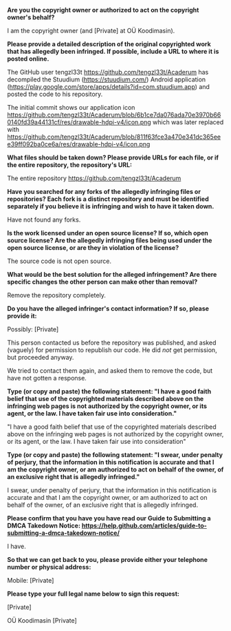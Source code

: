**Are you the copyright owner or authorized to act on the copyright owner's behalf?**

I am the copyright owner (and [Private] at OÜ Koodimasin).

**Please provide a detailed description of the original copyrighted work that has allegedly been infringed. If possible, include a URL to where it is posted online.**

The GitHub user tengzl33t https://github.com/tengzl33t/Acaderum has decompiled the Stuudium (https://stuudium.com/) Android application (https://play.google.com/store/apps/details?id=com.stuudium.app) and posted the code to his repository.

The initial commit shows our application icon https://github.com/tengzl33t/Acaderum/blob/6b1ce7da076ada70e3970b660140fd39a44131cf/res/drawable-hdpi-v4/icon.png which was later replaced with https://github.com/tengzl33t/Acaderum/blob/811f63fce3a470e341dc365eee39ff092ba0ce6a/res/drawable-hdpi-v4/icon.png

**What files should be taken down? Please provide URLs for each file, or if the entire repository, the repository's URL:**

The entire repository https://github.com/tengzl33t/Acaderum

**Have you searched for any forks of the allegedly infringing files or repositories? Each fork is a distinct repository and must be identified separately if you believe it is infringing and wish to have it taken down.**

Have not found any forks.

**Is the work licensed under an open source license? If so, which open source license? Are the allegedly infringing files being used under the open source license, or are they in violation of the license?**

The source code is not open source.

**What would be the best solution for the alleged infringement? Are there specific changes the other person can make other than removal?**

Remove the repository completely.

**Do you have the alleged infringer's contact information? If so, please provide it:**

Possibly: [Private]

This person contacted us before the repository was published, and asked (vaguely) for permission to republish our code. He did *not* get permission, but proceeded anyway.

We tried to contact them again, and asked them to remove the code, but have not gotten a response.

**Type (or copy and paste) the following statement: "I have a good faith belief that use of the copyrighted materials described above on the infringing web pages is not authorized by the copyright owner, or its agent, or the law. I have taken fair use into consideration."**

"I have a good faith belief that use of the copyrighted materials described above on the infringing web pages is not authorized by the copyright owner, or its agent, or the law. I have taken fair use into consideration"

**Type (or copy and paste) the following statement: "I swear, under penalty of perjury, that the information in this notification is accurate and that I am the copyright owner, or am authorized to act on behalf of the owner, of an exclusive right that is allegedly infringed."**

I swear, under penalty of perjury, that the information in this notification is accurate and that I am the copyright owner, or am authorized to act on behalf of the owner, of an exclusive right that is allegedly infringed.

**Please confirm that you have you have read our Guide to Submitting a DMCA Takedown Notice: https://help.github.com/articles/guide-to-submitting-a-dmca-takedown-notice/**

I have.

**So that we can get back to you, please provide either your telephone number or physical address:**

Mobile: [Private]

**Please type your full legal name below to sign this request:**

[Private]

OÜ Koodimasin
[Private]
